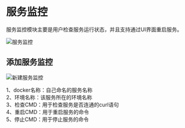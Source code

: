 # 服务监控

服务监控模块主要是用户检查服务运行状态，并且支持通过UI界面重启服务。

![服务监控](https://res.cloudinary.com/dqhbr3uh3/image/upload/v1600598805/%E6%9C%8D%E5%8A%A1%E7%9B%91%E6%8E%A7_uijoh5.png)

## 添加服务监控

![新建服务监控](https://res.cloudinary.com/dqhbr3uh3/image/upload/v1600654064/%E7%9B%91%E6%8E%A71_j34j3e.png)

1、docker名称：自己命名的服务名称  
2、环境名称：该服务所在的环境名称  
3、检查CMD：用于检查服务是否连通的curl语句  
4、重启CMD：用于重启服务的命令  
5、停止CMD：用于停止服务的命令  
